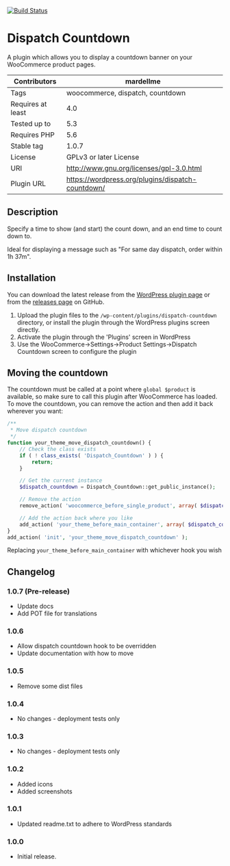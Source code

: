 [![Build Status](https://travis-ci.com/AndyMardell/dispatch-countdown.svg?branch=master)](https://travis-ci.com/AndyMardell/dispatch-countdown)

# Dispatch Countdown

A plugin which allows you to display a countdown banner on your WooCommerce product pages.

| Contributors      | mardellme                                         |
|-------------------|---------------------------------------------------|
| Tags              | woocommerce, dispatch, countdown                  |
| Requires at least | 4.0                                               |
| Tested up to      | 5.3                                               |
| Requires PHP      | 5.6                                               |
| Stable tag        | 1.0.7                                             |
| License           | GPLv3 or later License                            |
| URI               | http://www.gnu.org/licenses/gpl-3.0.html          |
| Plugin URL        | https://wordpress.org/plugins/dispatch-countdown/ |

## Description

Specify a time to show (and start) the count down, and an end time to count down to.

Ideal for displaying a message such as "For same day dispatch, order within 1h 37m".

## Installation

You can download the latest release from the
[WordPress plugin page](https://wordpress.org/plugins/dispatch-countdown/)
or from the
[releases page](https://github.com/AndyMardell/dispatch-countdown/releases)
on GitHub.

1. Upload the plugin files to the `/wp-content/plugins/dispatch-countdown` directory, or install the plugin through the WordPress plugins screen directly.
2. Activate the plugin through the 'Plugins' screen in WordPress
3. Use the WooCommerce->Settings->Product Settings->Dispatch Countdown screen to configure the plugin


## Moving the countdown

The countdown must be called at a point where `global $product` is available, so
make sure to call this plugin after WooCommerce has loaded. To move the
countdown, you can remove the action and then add it back wherever you want:

```php
/**
 * Move dispatch countdown
 */
function your_theme_move_dispatch_countdown() {
	// Check the class exists
	if ( ! class_exists( 'Dispatch_Countdown' ) ) {
		return;
	}

	// Get the current instance
	$dispatch_countdown = Dispatch_Countdown::get_public_instance();

	// Remove the action
	remove_action( 'woocommerce_before_single_product', array( $dispatch_countdown, 'display_countdown' ) );

	// Add the action back where you like
	add_action( 'your_theme_before_main_container', array( $dispatch_countdown, 'display_countdown' ) );
}
add_action( 'init', 'your_theme_move_dispatch_countdown' );
```

Replacing `your_theme_before_main_container` with whichever hook you wish


## Changelog

### 1.0.7 (Pre-release)
* Update docs
* Add POT file for translations

### 1.0.6
* Allow dispatch countdown hook to be overridden
* Update documentation with how to move

### 1.0.5
* Remove some dist files

### 1.0.4
* No changes - deployment tests only

### 1.0.3
* No changes - deployment tests only

### 1.0.2
* Added icons
* Added screenshots

### 1.0.1
* Updated readme.txt to adhere to WordPress standards

### 1.0.0
* Initial release.
